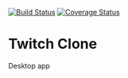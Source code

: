 [![Build Status](https://travis-ci.org/sorbae/twitch-clone.svg?branch=development)](https://travis-ci.org/sorbae/twitch-clone)
[![Coverage Status](https://coveralls.io/repos/github/sorbae/twitch-clone/badge.svg?branch=master)](https://coveralls.io/github/sorbae/twitch-clone?branch=master)
# Twitch Clone
Desktop app
